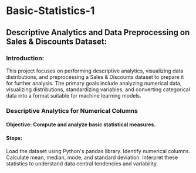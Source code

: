 # Basic-Statistics-1

## Descriptive Analytics and Data Preprocessing on Sales & Discounts Dataset:
### Introduction:
This project focuses on performing descriptive analytics, visualizing data distributions, and preprocessing a Sales & Discounts dataset to prepare it for further analysis. The primary goals include analyzing numerical data, visualizing distributions, standardizing variables, and converting categorical data into a format suitable for machine learning models.

### Descriptive Analytics for Numerical Columns
#### Objective: Compute and analyze basic statistical measures.
#### Steps:
Load the dataset using Python's pandas library.
Identify numerical columns.
Calculate mean, median, mode, and standard deviation.
Interpret these statistics to understand data central tendencies and variability.
